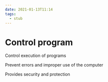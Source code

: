 ```yaml
---
date: 2021-01-13T11:14
tags: 
  - stub
---
```


# Control program

Control execution of programs

Prevent errors and improper use of the computer

Provides security and protection
